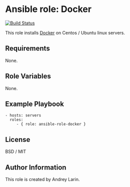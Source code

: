 # Ansible role: Docker
[![Build Status](https://travis-ci.org/lestex/ansible-role-docker.svg?branch=master)](https://travis-ci.org/lestex/ansible-role-docker)

This role installs [Docker](https://www.docker.com/) on Centos / Ubuntu linux servers.

Requirements
------------

None.

Role Variables
--------------

None.


Example Playbook
----------------

    - hosts: servers
      roles:
         - { role: ansible-role-docker }

License
-------

BSD / MIT

Author Information
------------------

This role is created by Andrey Larin.
